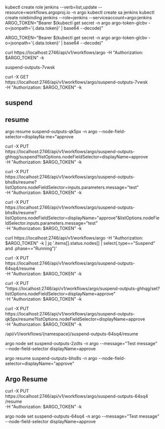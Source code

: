 
kubectl create role jenkins --verb=list,update --resource=workflows.argoproj.io -n argo
 kubectl create sa jenkins
kubectl create rolebinding jenkins --role=jenkins --serviceaccount=argo:jenkins
ARGO_TOKEN="Bearer $(kubectl get secret -n argo argo-token-glcbv -o=jsonpath='{.data.token}' | base64 --decode)"

ARGO_TOKEN="Bearer $(kubectl get secret -n argo argo-token-glcbv -o=jsonpath='{.data.token}' | base64 --decode)"

curl https://localhost:2746/api/v1/workflows/argo -H "Authorization: $ARGO_TOKEN" -k

suspend-outputs-7vwsk

curl -X GET \
https://localhost:2746/api/v1/workflows/argo/suspend-outputs-7vwsk \
-H "Authorization: $ARGO_TOKEN" -k

## suspend

## resume
 argo resume suspend-outputs-qk5px -n argo --node-field-selector=displayNa
me="approve

curl -X PUT \
https://localhost:2746/api/v1/workflows/argo/suspend-outputs-ghhqg/suspend?listOptions.nodeFieldSelector=displayName=approve \
-H "Authorization: $ARGO_TOKEN" -k

curl -X PUT \
https://localhost:2746/api/v1/workflows/argo/suspend-outputs-bhs8s/resume?listOptions.nodeFieldSelector=inputs.parameters.message="test" \
-H "Authorization: $ARGO_TOKEN" -k

curl -X PUT \
https://localhost:2746/api/v1/workflows/argo/suspend-outputs-bhs8s/resume?listOptions.nodeFieldSelector=displayName="approve"&listOptions.nodeFieldSelector.inputs.parameters.message="test" \
-H "Authorization: $ARGO_TOKEN" -k

curl https://localhost:2746/api/v1/workflows/argo -H "Authorization: $ARGO_TOKEN" -k | jq '.items[].status.nodes[] | select(.type=="Suspend" and .phase=="Running")'

curl -X PUT \
https://localhost:2746/api/v1/workflows/argo/suspend-outputs-64sq4/resume \
-H "Authorization: $ARGO_TOKEN" -k

curl -X PUT \
"https://localhost:2746/api/v1/workflows/argo/suspend-outputs-ghhqg/set?listOptions.nodeFieldSelector=displayName=approve" \
-H "Authorization: $ARGO_TOKEN" -k

curl -X PUT \
https://localhost:2746/api/v1/workflows/argo/suspend-outputs-qk5px/resume\?listOptions.nodeFieldSelector\=displayName\=approve \
-H "Authorization: $ARGO_TOKEN" -k

/api/v1/workflows/{namespace}/suspend-outputs-64sq4/resume

argo node set suspend-outputs-2zdts -n argo  --message="Test message" --node-field-selector displayName=approve

argo resume suspend-outputs-bhs8s -n argo  --node-field-selector=displayName="approve"

## Argo Resume
curl -X PUT \
https://localhost:2746/api/v1/workflows/argo/suspend-outputs-64sq4 /resume \
-H "Authorization: $ARGO_TOKEN" -k

argo node set suspend-outputs-64sq4 -n argo  --message="Test message" --node-field-selector displayName=approve